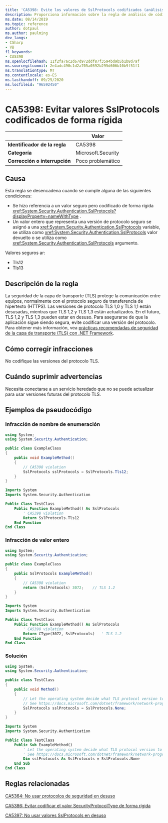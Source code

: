 ```yaml
---
title: 'CA5398: Evite los valores de SslProtocols codificados (análisis de código)'
description: Proporciona información sobre la regla de análisis de código CA5398, incluidas las causas, cómo corregir las infracciones y cuándo suprimirlas.
ms.date: 08/14/2019
ms.topic: reference
author: dotpaul
ms.author: paulming
dev_langs:
- CSharp
- VB
f1_keywords:
- CA5398
ms.openlocfilehash: 11f2fa7ac2d67d972ddf87f3594bd9b5b1b8d7af
ms.sourcegitcommit: 2e4adc490c1d2a705a0592b295d606b10b9f51f1
ms.translationtype: MT
ms.contentlocale: es-ES
ms.lasthandoff: 09/25/2020
ms.locfileid: "96592450"
---
```

# <a name="ca5398-avoid-hardcoded-sslprotocols-values"></a>CA5398: Evitar valores SslProtocols codificados de forma rígida

| | Valor |
|-|-|
| **Identificador de la regla** |CA5398|
| **Categoría** |Microsoft.Security|
| **Corrección o interrupción** |Poco problemático|

## <a name="cause"></a>Causa

Esta regla se desencadena cuando se cumple alguna de las siguientes condiciones:

- Se hizo referencia a un valor seguro pero codificado de forma rígida <xref:System.Security.Authentication.SslProtocols?displayProperty=nameWithType> .
- Un valor entero que representa una versión de protocolo seguro se asignó a una <xref:System.Security.Authentication.SslProtocols> variable, se utiliza como  <xref:System.Security.Authentication.SslProtocols> valor devuelto o se utiliza como <xref:System.Security.Authentication.SslProtocols> argumento.

Valores seguros ar:

- Tls12
- Tls13

## <a name="rule-description"></a>Descripción de la regla

La seguridad de la capa de transporte (TLS) protege la comunicación entre equipos, normalmente con el protocolo seguro de transferencia de hipertexto (HTTPS). Las versiones de protocolo TLS 1,0 y TLS 1,1 están desusadas, mientras que TLS 1,2 y TLS 1,3 están actualizados. En el futuro, TLS 1,2 y TLS 1,3 pueden estar en desuso. Para asegurarse de que la aplicación sigue siendo segura, evite codificar una versión del protocolo. Para obtener más información, vea [prácticas recomendadas de seguridad de la capa de transporte (TLS) con .NET Framework](../../../framework/network-programming/tls.md).

## <a name="how-to-fix-violations"></a>Cómo corregir infracciones

No codifique las versiones del protocolo TLS.

## <a name="when-to-suppress-warnings"></a>Cuándo suprimir advertencias

Necesita conectarse a un servicio heredado que no se puede actualizar para usar versiones futuras del protocolo TLS.

## <a name="pseudo-code-examples"></a>Ejemplos de pseudocódigo

### <a name="enumeration-name-violation"></a>Infracción de nombre de enumeración

```csharp
using System;
using System.Security.Authentication;

public class ExampleClass
{
    public void ExampleMethod()
    {
        // CA5398 violation
        SslProtocols sslProtocols = SslProtocols.Tls12;
    }
}
```

```vb
Imports System
Imports System.Security.Authentication

Public Class TestClass
    Public Function ExampleMethod() As SslProtocols
        ' CA5398 violation
        Return SslProtocols.Tls12
    End Function
End Class
```

### <a name="integer-value-violation"></a>Infracción de valor entero

```csharp
using System;
using System.Security.Authentication;

public class ExampleClass
{
    public SslProtocols ExampleMethod()
    {
        // CA5398 violation
        return (SslProtocols) 3072;    // TLS 1.2
    }
}
```

```vb
Imports System
Imports System.Security.Authentication

Public Class TestClass
    Public Function ExampleMethod() As SslProtocols
        ' CA5398 violation
        Return CType(3072, SslProtocols)   ' TLS 1.2
    End Function
End Class
```

### <a name="solution"></a>Solución

```csharp
using System;
using System.Security.Authentication;

public class TestClass
{
    public void Method()
    {
        // Let the operating system decide what TLS protocol version to use.
        // See https://docs.microsoft.com/dotnet/framework/network-programming/tls
        SslProtocols sslProtocols = SslProtocols.None;
    }
}
```

```vb
Imports System
Imports System.Security.Authentication

Public Class TestClass
    Public Sub ExampleMethod()
        ' Let the operating system decide what TLS protocol version to use.
        ' See https://docs.microsoft.com/dotnet/framework/network-programming/tls
        Dim sslProtocols As SslProtocols = SslProtocols.None
    End Sub
End Class
```

## <a name="related-rules"></a>Reglas relacionadas

[CA5364: No usar protocolos de seguridad en desuso](ca5364.md)

[CA5386: Evitar codificar el valor SecurityProtocolType de forma rígida](ca5386.md)

[CA5397: No usar valores SslProtocols en desuso](ca5397.md)
